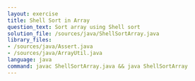 ```yaml
---
layout: exercise
title: Shell Sort in Array
question_text: Sort array using Shell sort
solution_file: /sources/java/ShellSortArray.java
library_files:
- /sources/java/Assert.java
- /sources/java/ArrayUtil.java
language: java
command: javac ShellSortArray.java && java ShellSortArray
---
```

